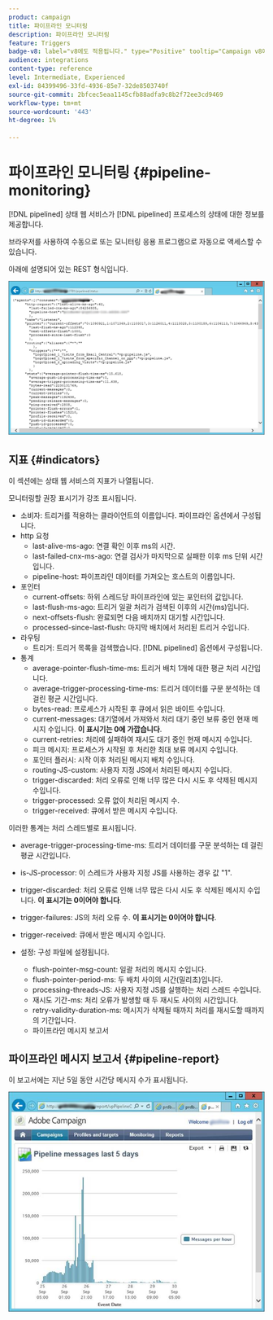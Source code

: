 ```yaml
---
product: campaign
title: 파이프라인 모니터링
description: 파이프라인 모니터링
feature: Triggers
badge-v8: label="v8에도 적용됩니다." type="Positive" tooltip="Campaign v8에도 적용됩니다."
audience: integrations
content-type: reference
level: Intermediate, Experienced
exl-id: 84399496-33fd-4936-85e7-32de8503740f
source-git-commit: 2bfcec5eaa1145cfb88adfa9c8b2f72ee3cd9469
workflow-type: tm+mt
source-wordcount: '443'
ht-degree: 1%

---
```


# 파이프라인 모니터링 {#pipeline-monitoring}



[!DNL pipelined] 상태 웹 서비스가 [!DNL pipelined] 프로세스의 상태에 대한 정보를 제공합니다.

브라우저를 사용하여 수동으로 또는 모니터링 응용 프로그램으로 자동으로 액세스할 수 있습니다.

아래에 설명되어 있는 REST 형식입니다.

![](assets/triggers_8.png)

## 지표 {#indicators}

이 섹션에는 상태 웹 서비스의 지표가 나열됩니다.

모니터링할 권장 표시기가 강조 표시됩니다.

* 소비자: 트리거를 적용하는 클라이언트의 이름입니다. 파이프라인 옵션에서 구성됩니다.
* http 요청
   * last-alive-ms-ago: 연결 확인 이후 ms의 시간.
   * last-failed-cnx-ms-ago: 연결 검사가 마지막으로 실패한 이후 ms 단위 시간입니다.
   * pipeline-host: 파이프라인 데이터를 가져오는 호스트의 이름입니다.
* 포인터
   * current-offsets: 하위 스레드당 파이프라인에 있는 포인터의 값입니다.
   * last-flush-ms-ago: 트리거 일괄 처리가 검색된 이후의 시간(ms)입니다.
   * next-offsets-flush: 완료되면 다음 배치까지 대기할 시간입니다.
   * processed-since-last-flush: 마지막 배치에서 처리된 트리거 수입니다.
* 라우팅
   * 트리거: 트리거 목록을 검색했습니다. [!DNL pipelined] 옵션에서 구성됩니다.
* 통계
   * average-pointer-flush-time-ms: 트리거 배치 1개에 대한 평균 처리 시간입니다.
   * average-trigger-processing-time-ms: 트리거 데이터를 구문 분석하는 데 걸린 평균 시간입니다.
   * bytes-read: 프로세스가 시작된 후 큐에서 읽은 바이트 수입니다.
   * current-messages: 대기열에서 가져와서 처리 대기 중인 보류 중인 현재 메시지 수입니다. **이 표시기는 0에 가깝습니다**.
   * current-retries: 처리에 실패하여 재시도 대기 중인 현재 메시지 수입니다.
   * 피크 메시지: 프로세스가 시작된 후 처리한 최대 보류 메시지 수입니다.
   * 포인터 플러시: 시작 이후 처리된 메시지 배치 수입니다.
   * routing-JS-custom: 사용자 지정 JS에서 처리된 메시지 수입니다.
   * trigger-discarded: 처리 오류로 인해 너무 많은 다시 시도 후 삭제된 메시지 수입니다.
   * trigger-processed: 오류 없이 처리된 메시지 수.
   * trigger-received: 큐에서 받은 메시지 수입니다.

이러한 통계는 처리 스레드별로 표시됩니다.

* average-trigger-processing-time-ms: 트리거 데이터를 구문 분석하는 데 걸린 평균 시간입니다.
* is-JS-processor: 이 스레드가 사용자 지정 JS를 사용하는 경우 값 &quot;1&quot;.
* trigger-discarded: 처리 오류로 인해 너무 많은 다시 시도 후 삭제된 메시지 수입니다. **이 표시기는 0이어야 합니다**.
* trigger-failures: JS의 처리 오류 수. **이 표시기는 0이어야 합니다**.
* trigger-received: 큐에서 받은 메시지 수입니다.

* 설정: 구성 파일에 설정됩니다.
   * flush-pointer-msg-count: 일괄 처리의 메시지 수입니다.
   * flush-pointer-period-ms: 두 배치 사이의 시간(밀리초)입니다.
   * processing-threads-JS: 사용자 지정 JS를 실행하는 처리 스레드 수입니다.
   * 재시도 기간-ms: 처리 오류가 발생할 때 두 재시도 사이의 시간입니다.
   * retry-validity-duration-ms: 메시지가 삭제될 때까지 처리를 재시도할 때까지의 기간입니다.
   * 파이프라인 메시지 보고서

## 파이프라인 메시지 보고서 {#pipeline-report}

이 보고서에는 지난 5일 동안 시간당 메시지 수가 표시됩니다.

![](assets/triggers_9.png)
